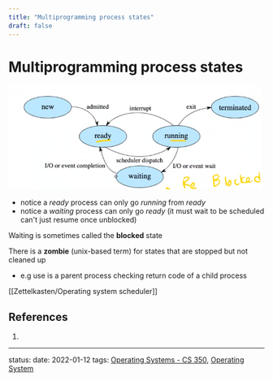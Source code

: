 ```yaml
---
title: "Multiprogramming process states"
draft: false
---
```

# Multiprogramming process states
![](Pasted%20image%2020220112150046.png)
- notice a *ready* process can only go *running* from *ready*
- notice a *waiting* process can only go *ready* (it must wait to be scheduled can't just resume once unblocked)

Waiting is sometimes called the **blocked** state 

There is a **zombie** (unix-based term) for states that are stopped but not cleaned up
- e.g use is a parent process checking return code of a child process

[[Zettelkasten/Operating system scheduler]]
## References
1. 

---
status:
date: 2022-01-12
tags: [Operating Systems - CS 350](Operating%20Systems%20-%20CS%20350.md), [Operating System](Operating%20System.md)